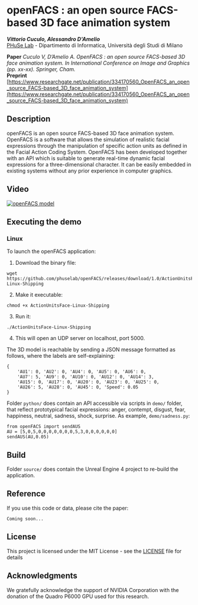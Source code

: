 

# openFACS : an open source FACS-based 3D face animation system

***Vittorio Cuculo, Alessandro D'Amelio***  
[PHuSe Lab](https://phuselab.di.unimi.it) - Dipartimento di Informatica, Università degli Studi di Milano  

**Paper** *Cuculo V, D’Amelio A. OpenFACS : an open source FACS-based 3D face animation system. In International Conference on Image and Graphics (pp. xx-xx). Springer, Cham.*  
**Preprint** [https://www.researchgate.net/publication/334170560_OpenFACS_an_open_source_FACS-based_3D_face_animation_system](https://www.researchgate.net/publication/334170560_OpenFACS_an_open_source_FACS-based_3D_face_animation_system)

## Description 
openFACS is an open source FACS-based 3D face animation system. OpenFACS is a software that allows the simulation of realistic facial expressions through the manipulation of specific action units as defined in the Facial Action Coding System. OpenFACS has been developed together with an API which is suitable to generate real-time dynamic facial expressions for a three-dimensional character. It can be easily embedded in existing systems without any prior experience in computer graphics.

## Video
[![openFACS model](https://img.youtube.com/vi/fzMYU-9qYaw/0.jpg)](https://www.youtube.com/watch?v=fzMYU-9qYaw "openFACS model")

## Executing the demo

### Linux
To launch the openFACS application:

1. Download the binary file:
```
wget https://github.com/phuselab/openFACS/releases/download/1.0/ActionUnitsFace-Linux-Shipping
```
2. Make it executable:
```
chmod +x ActionUnitsFace-Linux-Shipping
```
3. Run it:
```
./ActionUnitsFace-Linux-Shipping
```
4. This will open an UDP server on localhost, port 5000.

The 3D model is reachable by sending a JSON message formatted as follows, where the labels are self-explaining:
```
{
    'AU1': 0, 'AU2': 0, 'AU4': 0, 'AU5': 0, 'AU6': 0,
    'AU7': 5, 'AU9': 0, 'AU10': 0, 'AU12': 0, 'AU14': 3,
    'AU15': 0, 'AU17': 0, 'AU20': 0, 'AU23': 0, 'AU25': 0,
    'AU26': 5, 'AU28': 0, 'AU45': 0, 'Speed': 0.05
}
```

Folder `python/` does contain an API accessible via scripts in `demo/` folder, that reflect prototypical facial expressions: anger, contempt, disgust, fear, happiness, neutral, sadness, shock, surprise.
As example, `demo/sadness.py`:

    from openFACS import sendAUS
    AU = [5,0,5,0,0,0,0,0,0,0,5,3,0,0,0,0,0,0]
    sendAUS(AU,0.05)

## Build
Folder `source/` does contain the Unreal Engine 4 project to re-build the application.

## Reference

If you use this code or data, please cite the paper:
```
Coming soon...
```

## License

This project is licensed under the MIT License - see the [LICENSE](LICENSE) file for details

## Acknowledgments

We gratefully acknowledge the support of NVIDIA Corporation with the donation of the Quadro P6000 GPU used for this research.


